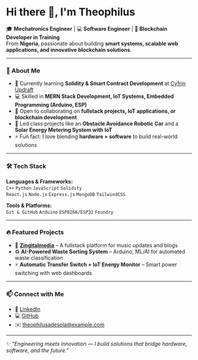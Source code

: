# Hi there 👋, I'm Theophilus

🎓 **Mechatronics Engineer** | 💻 **Software Engineer** | 🔗 **Blockchain Developer in Training**  
From **Nigeria**, passionate about building **smart systems, scalable web applications, and innovative blockchain solutions**.

---

### 🚀 About Me
- 🌱 Currently learning **Solidity & Smart Contract Development** at [Cyfrin Updraft](https://updraft.cyfrin.io/)  
- 💻 Skilled in **MERN Stack Development, IoT Systems, Embedded Programming (Arduino, ESP)**  
- 🤝 Open to collaborating on **fullstack projects, IoT applications, or blockchain development**  
- 👥 Led class projects like an **Obstacle Avoidance Robotic Car** and a **Solar Energy Metering System with IoT**  
- ⚡ Fun fact: I love blending **hardware + software** to build real-world solutions  

---

### 🛠️ Tech Stack
**Languages & Frameworks:**  
`C++` `Python` `JavaScript` `Solidity`  
`React.js` `Node.js` `Express.js` `MongoDB` `TailwindCSS`  

**Tools & Platforms:**  
`Git & GitHub` `Arduino` `ESP8266/ESP32` `Foundry`  

---

### 🔥 Featured Projects
- 🎵 **[Zingitalmedia](https://github.com/robotron2)** – A fullstack platform for music updates and blogs  
- ♻️ **AI-Powered Waste Sorting System** – Arduino, ML/AI for automated waste classification  
- ⚡ **Automatic Transfer Switch + IoT Energy Monitor** – Smart power switching with web dashboards  

---

### 📫 Connect with Me
- 🔗 [LinkedIn](https://www.linkedin.com/in/robotron2)  
- 💻 [GitHub](https://github.com/robotron2)  
- ✉️ theophilusadesola@example.com  

---
✨ *"Engineering meets innovation — I build solutions that bridge hardware, software, and the future."*  

